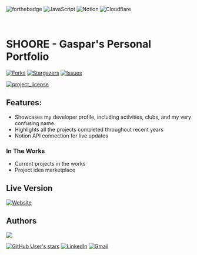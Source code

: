 
![forthebadge](https://forthebadge.com/images/badges/made-with-html_css.svg)
![JavaScript](https://img.shields.io/badge/javascript-%23323330.svg?style=for-the-badge&logo=javascript&logoColor=%23F7DF1E)
![Notion](https://img.shields.io/badge/Notion-%23000000.svg?style=for-the-badge&logo=notion&logoColor=white)
![Cloudflare](https://img.shields.io/badge/Cloudflare-F38020?style=for-the-badge&logo=Cloudflare&logoColor=white)

</br>

# **SHOORE - Gaspar's Personal Portfolio**

<a> [![Forks][forks-shield]][forks-url] </a>
<a> [![Stargazers][stars-shield]][stars-url] </a>
<a> [![Issues][issues-shield]][issues-url]</a>
</br>

<a> [![project_license][license-shield]][license-url] </a>
</br>

## Features:
- Showcases my developer profile, including activities, clubs, and my very confusing name.
- Highlights all the projects completed throughout recent years
- Notion API connection for live updates

### In The Works
- Current projects in the works
- Project idea marketplace
## Live Version
[![Website](https://img.shields.io/website?url=https%3A%2F%2Fshoore.dev%2F&up_message=Live&down_message=Down&style=for-the-badge&label=POrtfolio%20Website)](https://shoore.dev/)

## Authors
<a href="https://github.com/glarrainv/Personal-Portfolio-SHOORE/graphs/contributors">
  <img src="https://contrib.rocks/image?repo=glarrainv/Personal-Portfolio-SHOORE" />
</a>

[![GitHub User's stars](https://img.shields.io/github/stars/glarrainv?style=for-the-badge&logo=github&label=Gaspar%20Larrain&labelColor=%23000&color=%23e6e6e6&link=https%3A%2F%2Fgithub.com%2Fglarrainv)](https://github.com/glarrainv/)
 [![LinkedIn](https://img.shields.io/badge/linkedin-%230077B5.svg?style=for-the-badge&logo=linkedin&logoColor=white)](https://www.linkedin.com/in/gasparlarrain/) 
 [![Gmail](https://img.shields.io/badge/Gmail-D14836?style=for-the-badge&logo=gmail&logoColor=white)](glarrain@nd.edu)  


[forks-shield]: https://img.shields.io/github/forks/glarrainv/Personal-Portfolio-SHOORE.svg?style=for-the-badge
[forks-url]: https://github.com/glarrainv/RedReport/network/members
[stars-shield]: https://img.shields.io/github/stars/glarrainv/Personal-Portfolio-SHOORE.svg?style=for-the-badge

[stars-url]: https://github.com/glarrainv/Personal-Portfolio-SHOORE/stargazers
[issues-shield]: https://img.shields.io/github/issues/glarrainv/Personal-Portfolio-SHOORE.svg?style=for-the-badge
[issues-url]: https://github.com/glarrainv/Personal-Portfolio-SHOORE/issues
[license-shield]:  https://img.shields.io/github/license/glarrainv/Personal-Portfolio-SHOORE.svg?style=for-the-badge
[license-url]: https://github.com/glarrainv/Personal-Portfolio-SHOORE/blob/main/LICENSE
